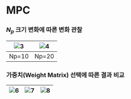 # MPC

###  $N_p$ 크기 변화에 따른 변화 관찰
![3](https://github.com/dontempty/MPC/assets/155451345/92e7895f-4cb5-43d3-a8d3-8d6fbc617c87) | ![4](https://github.com/dontempty/MPC/assets/155451345/07b409b8-9cc6-4b71-b9f0-8e46494acae5)
---| --- |
Np=10 | Np=20 |

### 가중치(Weight Matrix) 선택에 따른 결과 비교
![6](https://github.com/dontempty/MPC/assets/155451345/5b1a6207-696e-4aed-add4-57acc79cb4a1) | ![7](https://github.com/dontempty/MPC/assets/155451345/bbeb4549-b1ed-45a8-99e0-99ae7215ee7d) | ![8](https://github.com/dontempty/MPC/assets/155451345/4de335ff-0df7-4d15-a101-27f5ce92019d)
--- | --- | --- | 


